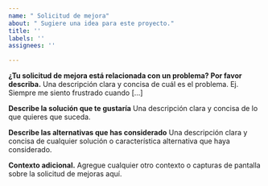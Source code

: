```yaml
---
name: " Solicitud de mejora"
about: " Sugiere una idea para este proyecto."
title: ''
labels: ''
assignees: ''

---
```


**¿Tu solicitud de mejora está relacionada con un problema? Por favor describa.**
Una descripción clara y concisa de cuál es el problema. Ej. Siempre me siento frustrado cuando [...]

**Describe la solución que te gustaría**
Una descripción clara y concisa de lo que quieres que suceda.

**Describe las alternativas que has considerado**
Una descripción clara y concisa de cualquier solución o característica alternativa que haya considerado.

**Contexto adicional.**
Agregue cualquier otro contexto o capturas de pantalla sobre la solicitud de mejoras aquí.
